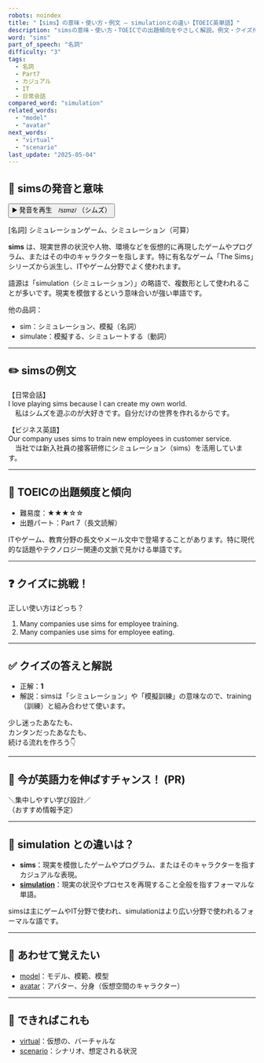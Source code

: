 ```yaml
---
robots: noindex
title: "【sims】の意味・使い方・例文 ― simulationとの違い【TOEIC英単語】"
description: "simsの意味・使い方・TOEICでの出題傾向をやさしく解説。例文・クイズ付きでsimulationとの違いもわかりやすく学べます。"
word: "sims"
part_of_speech: "名詞"
difficulty: "3"
tags:
  - 名詞
  - Part7
  - カジュアル
  - IT
  - 日常会話
compared_word: "simulation"
related_words:
  - "model"
  - "avatar"
next_words:
  - "virtual"
  - "scenario"
last_update: "2025-05-04"
---
```


## 🔰 simsの発音と意味

<button class="play-audio" onclick="playTTS('sims')">
  <span class="play-audio-main">
    ▶️ 発音を再生　/sɪmz/
  </span>
  <span class="play-audio-sub">
    （シムズ）
  </span>
</button>

[名詞] シミュレーションゲーム、シミュレーション（可算）

**sims** は、現実世界の状況や人物、環境などを仮想的に再現したゲームやプログラム、またはその中のキャラクターを指します。特に有名なゲーム「The Sims」シリーズから派生し、ITやゲーム分野でよく使われます。

語源は「simulation（シミュレーション）」の略語で、複数形として使われることが多いです。現実を模倣するという意味合いが強い単語です。

他の品詞：  
- sim：シミュレーション、模擬（名詞）
- simulate：模擬する、シミュレートする（動詞）

---

## ✏️ simsの例文

【日常会話】  
I love playing sims because I can create my own world.  
　私はシムズを遊ぶのが大好きです。自分だけの世界を作れるからです。

【ビジネス英語】  
Our company uses sims to train new employees in customer service.  
　当社では新入社員の接客研修にシミュレーション（sims）を活用しています。

---

## 🎯 TOEICの出題頻度と傾向

- 難易度：★★★☆☆
- 出題パート：Part 7（長文読解）

ITやゲーム、教育分野の長文やメール文中で登場することがあります。特に現代的な話題やテクノロジー関連の文脈で見かける単語です。

---

## ❓ クイズに挑戦！

正しい使い方はどっち？

1. Many companies use sims for employee training.  
2. Many companies use sims for employee eating.

---

## ✅ クイズの答えと解説

- 正解：**1**
- 解説：simsは「シミュレーション」や「模擬訓練」の意味なので、training（訓練）と組み合わせて使います。

少し迷ったあなたも、  
カンタンだったあなたも、  
続ける流れを作ろう👇️

---

## 🚀 今が英語力を伸ばすチャンス！ (PR)

<div class="info-center">
＼集中しやすい学び設計／<br>  
（おすすめ情報予定）
</div>

---

## 🤔  simulation との違いは？

- **sims**：現実を模倣したゲームやプログラム、またはそのキャラクターを指すカジュアルな表現。
- **[simulation](/word/simulation)**：現実の状況やプロセスを再現すること全般を指すフォーマルな単語。

simsは主にゲームやIT分野で使われ、simulationはより広い分野で使われるフォーマルな語です。

---

## 🧩 あわせて覚えたい

- [model](/word/model)：モデル、模範、模型
- [avatar](/word/avatar)：アバター、分身（仮想空間のキャラクター）

---

## 📖 できればこれも

- [virtual](/word/virtual)：仮想の、バーチャルな
- [scenario](/word/scenario)：シナリオ、想定される状況

<!-- cvid: aid26_bid38 -->
